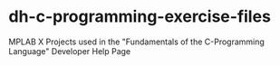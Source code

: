 # dh-c-programming-exercise-files
 MPLAB X Projects used in the "Fundamentals of the C-Programming Language" Developer Help Page
